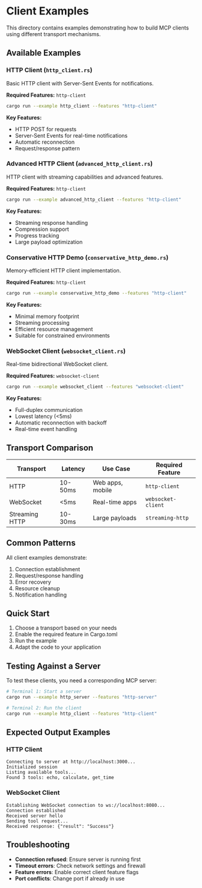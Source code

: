 # Client Examples

This directory contains examples demonstrating how to build MCP clients using different transport mechanisms.

## Available Examples

### HTTP Client (`http_client.rs`)
Basic HTTP client with Server-Sent Events for notifications.

**Required Features:** `http-client`

```bash
cargo run --example http_client --features "http-client"
```

**Key Features:**
- HTTP POST for requests
- Server-Sent Events for real-time notifications
- Automatic reconnection
- Request/response pattern

### Advanced HTTP Client (`advanced_http_client.rs`)
HTTP client with streaming capabilities and advanced features.

**Required Features:** `http-client`

```bash
cargo run --example advanced_http_client --features "http-client"
```

**Key Features:**
- Streaming response handling
- Compression support
- Progress tracking
- Large payload optimization

### Conservative HTTP Demo (`conservative_http_demo.rs`)
Memory-efficient HTTP client implementation.

**Required Features:** `http-client`

```bash
cargo run --example conservative_http_demo --features "http-client"
```

**Key Features:**
- Minimal memory footprint
- Streaming processing
- Efficient resource management
- Suitable for constrained environments

### WebSocket Client (`websocket_client.rs`)
Real-time bidirectional WebSocket client.

**Required Features:** `websocket-client`

```bash
cargo run --example websocket_client --features "websocket-client"
```

**Key Features:**
- Full-duplex communication
- Lowest latency (<5ms)
- Automatic reconnection with backoff
- Real-time event handling

## Transport Comparison

| Transport | Latency | Use Case | Required Feature |
|-----------|---------|----------|------------------|
| HTTP | 10-50ms | Web apps, mobile | `http-client` |
| WebSocket | <5ms | Real-time apps | `websocket-client` |
| Streaming HTTP | 10-30ms | Large payloads | `streaming-http` |

## Common Patterns

All client examples demonstrate:
1. Connection establishment
2. Request/response handling
3. Error recovery
4. Resource cleanup
5. Notification handling

## Quick Start

1. Choose a transport based on your needs
2. Enable the required feature in Cargo.toml
3. Run the example
4. Adapt the code to your application

## Testing Against a Server

To test these clients, you need a corresponding MCP server:

```bash
# Terminal 1: Start a server
cargo run --example http_server --features "http-server"

# Terminal 2: Run the client
cargo run --example http_client --features "http-client"
```

## Expected Output Examples

### HTTP Client
```
Connecting to server at http://localhost:3000...
Initialized session
Listing available tools...
Found 3 tools: echo, calculate, get_time
```

### WebSocket Client
```
Establishing WebSocket connection to ws://localhost:8080...
Connection established
Received server hello
Sending tool request...
Received response: {"result": "Success"}
```

## Troubleshooting

- **Connection refused**: Ensure server is running first
- **Timeout errors**: Check network settings and firewall
- **Feature errors**: Enable correct client feature flags
- **Port conflicts**: Change port if already in use